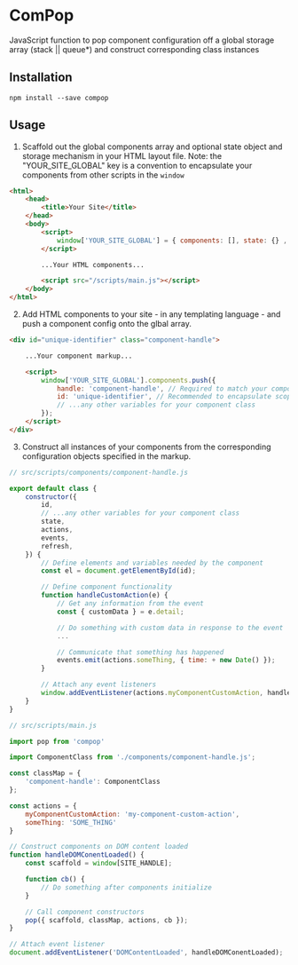 # ComPop

JavaScript function to pop component configuration off a global storage array (stack || queue\*) and construct corresponding class instances

## Installation

```
npm install --save compop
```

## Usage

1. Scaffold out the global components array and optional state object and storage mechanism in your HTML layout file.
Note: the "YOUR_SITE_GLOBAL" key is a convention to encapsulate your components from other scripts in the `window`

```html
<html>
    <head>
        <title>Your Site</title>
    </head>
    <body>
        <script>
            window['YOUR_SITE_GLOBAL'] = { components: [], state: {} , storage: 'queue' };
        </script>

        ...Your HTML components...

        <script src="/scripts/main.js"></script>
    </body>
</html>
```

2. Add HTML components to your site - in any templating language - and push a component config onto the glbal array.

```html
<div id="unique-identifier" class="component-handle">

    ...Your component markup...

    <script>
        window['YOUR_SITE_GLOBAL'].components.push({
            handle: 'component-handle', // Required to match your component class in the classMap
            id: 'unique-identifier', // Recommended to encapsulate scope for your component class
            // ...any other variables for your component class
        });
    </script>
</div>
```

3. Construct all instances of your components from the corresponding configuration objects specified in the markup.

```javascript
// src/scripts/components/component-handle.js

export default class {
    constructor({
        id,
        // ...any other variables for your component class
        state,
        actions,
        events,
        refresh,
    }) {
        // Define elements and variables needed by the component
        const el = document.getElementById(id);

        // Define component functionality
        function handleCustomAction(e) {
            // Get any information from the event
            const { customData } = e.detail;

            // Do something with custom data in response to the event
            ...

            // Communicate that something has happened
            events.emit(actions.someThing, { time: + new Date() });
        }

        // Attach any event listeners
        window.addEventListener(actions.myComponentCustomAction, handleCustomAction);
    }
}
```

```javascript
// src/scripts/main.js

import pop from 'compop'

import ComponentClass from './components/component-handle.js';

const classMap = {
    'component-handle': ComponentClass
};

const actions = {
    myComponentCustomAction: 'my-component-custom-action',
    someThing: 'SOME_THING'
}

// Construct components on DOM content loaded
function handleDOMConentLoaded() {
    const scaffold = window[SITE_HANDLE];

    function cb() {
        // Do something after components initialize
    }

    // Call component constructors
    pop({ scaffold, classMap, actions, cb });
}

// Attach event listener
document.addEventListener('DOMContentLoaded', handleDOMConentLoaded);
```
